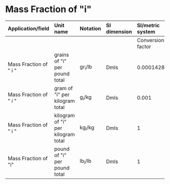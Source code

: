 # Mass Fraction of "i"

| Application/field | Unit name | Notation | SI dimension | SI/metric system |  | English/US system |  |
| :--- | :--- | :--- | :--- | :--- | :--- | :--- | :--- |
|  |  |  |  | Conversion factor | Unit | Conversion factor | Unit |
| Mass Fraction of " i " | grains of "i" per pound total | $\mathrm{gr}_{\mathrm{i}} / \mathrm{lb}$ | Dmls | 0.00014286 | $\mathrm{kg}_{\mathrm{i}} / \mathrm{kg}$ | 0.00014286 | $\mathrm{lb}_{\mathrm{i}} / \mathrm{lb}$ |
| Mass Fraction of " $i$ " | gram of "i" per kilogram total | $\mathrm{g}_{\mathrm{i}} / \mathrm{kg}$ | Dmls | 0.001 | $\mathrm{kg}_{\mathrm{i}} / \mathrm{kg}$ | 0.001 | $\mathrm{lb}_{\mathrm{i}} / \mathrm{lb}$ |
| Mass Fraction of " i " | kilogram of "i" per kilogram total | $\mathrm{kg}_{\mathrm{i}} / \mathrm{kg}$ | Dmls | 1 | $\mathrm{kg}_{\mathrm{i}} / \mathrm{kg}$ | 1 | $\mathrm{lb}_{\mathrm{i}} / \mathrm{lb}$ |
| Mass Fraction of "i" | pound of "i" per pound total | $\mathrm{lb}_{\mathrm{i}} / \mathrm{lb}$ | Dmls | 1 | $\mathrm{kg}_{\mathrm{i}} / \mathrm{kg}$ | 1 | $\mathrm{lb}_{\mathrm{i}} / \mathrm{lb}$ |
